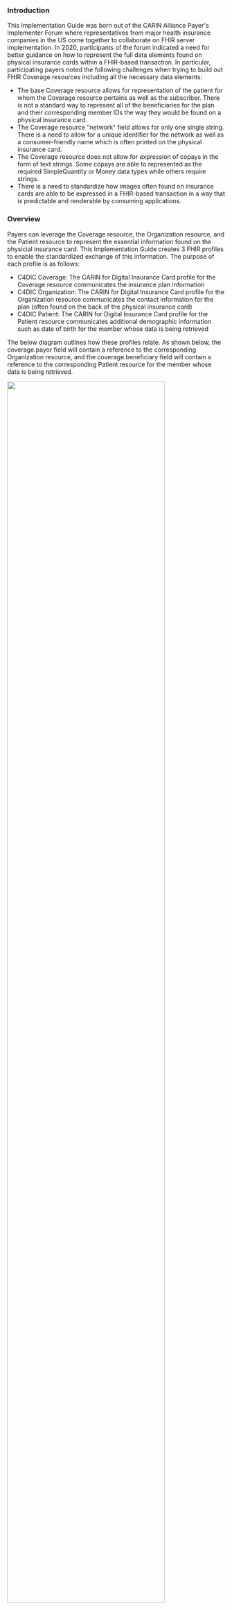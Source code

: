 ### Introduction
<p>This Implementation Guide was born out of the CARIN Alliance Payer's Implementer Forum where representatives from major health insurance companies in the US come together to collaborate on FHIR server implementation. In 2020, participants of the forum indicated a need for better guidance on how to represent the full data elements found on physical insurance cards within a FHIR-based transaction. In particular, participating payers noted the following challenges when trying to build out FHIR Coverage resources including all the necessary data elements:</p>

* The base Coverage resource allows for representation of the patient for whom the Coverage resource pertains as well as the subscriber. There is not a standard way to represent all of the beneficiaries for the plan and their corresponding member IDs the way they would be found on a physical insurance card.
* The Coverage resource "network" field allows for only one single string. There is a need to allow for a unique identifier for the network as well as a consumer-friendly name which is often printed on the physical insurance card.
* The Coverage resource does not allow for expression of copays in the form of text strings. Some copays are able to represented as the required SimpleQuantity or Money data types while others require strings.
* There is a need to standardize how images often found on insurance cards are able to be expressed in a FHIR-based transaction in a way that is predictable and renderable by consuming applications.

### Overview
<p>Payers can leverage the Coverage resource, the Organization resource, and the Patient resource to represent the essential information found on the physicial insurance card. This Implementation Guide creates 3 FHIR profiles to enable the standardized exchange of this information. The purpose of each profile is as follows:</p>

* C4DIC Coverage: The CARIN for Digital Insurance Card profile for the Coverage resource communicates the insurance plan information 
* C4DIC Organization: The CARIN for Digital Insurance Card profile for the Organization resource communicates the contact information for the plan (often found on the back of the physical insurance card)
* C4DIC Patient: The CARIN for Digital Insurance Card profile for the Patient resource communicates additional demographic information such as date of birth for the member whose data is being retrieved

<p>The below diagram outlines how these profiles relate. As shown below, the coverage.payor field will contain a reference to the corresponding Organization resource, and the coverage.beneficiary field will contain a reference to the corresponding Patient resource for the member whose data is being retrieved.</p>

<p><img style="width: 85%; float: none; align: middle;" src="ResourceDiagram.png"/></p>

### Additional Information

<p>For additional information about the exchange of insurance card information please visit these pages:</p>

* Use Case
* Physical Insurance Card Data Elements

### Boundaries

<p>This Implementation Guide enables the digital exchange and digital rendering of the elements found on a person’s physical insurance card. The primary use case is to support insurance members who wish to retrieve their current proof of insurance coverage digitally via a consumer-facing application. </p>
<p>This IG does NOT address eligibility checks between health providers and the insurance company. </p>
<p>This IG is not intended to replace use of any existing standards for pharmacy insurance cards, i.e. NCPDP standards, and is being provided to augment existing physical insurance cards where pharmacy benefits may need to be included with other coverage. </p>
<p>In keeping with the 80/20 rule, this IG does not solve for all possible insurance card data elements. If additional data elements of interest are identified by the community, they will be integrated in STU2 of this IG. For example, there are a few unique fields relevant to Medicare cards that were unable to be incorporated into this initial IG development cycle (i.e. CMS Contract Number, PBP Code, Segment ID). </p>

